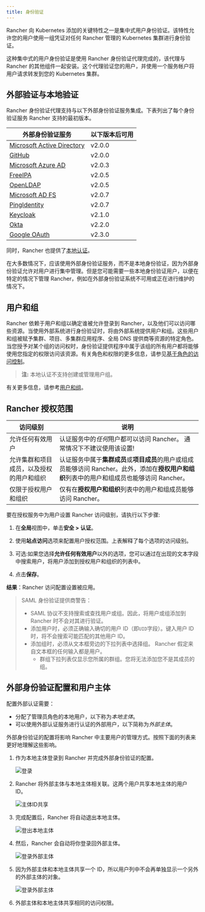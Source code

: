 ```yaml
---
title: 身份验证
---
```


Rancher 向 Kubernetes 添加的关键特性之一是集中式用户身份验证。该特性允许您的用户使用一组凭证对任何 Rancher 管理的 Kubernetes 集群进行身份验证。

这种集中式的用户身份验证是使用 Rancher 身份验证代理完成的，该代理与 Rancher 的其他组件一起安装。这个代理验证您的用户，并使用一个服务帐户将用户请求转发到您的 Kubernetes 集群。

## 外部验证与本地验证

Rancher 身份验证代理支持与以下外部身份验证服务集成。下表列出了每个身份验证服务 Rancher 支持的最初版本。

| 外部身份验证服务                                                             | 以下版本后可用 |
| ---------------------------------------------------------------------------- | -------------- |
| [Microsoft Active Directory](/docs/admin-settings/authentication/ad/_index)  | v2.0.0         |
| [GitHub](/docs/admin-settings/authentication/github/_index)                  | v2.0.0         |
| [Microsoft Azure AD](/docs/admin-settings/authentication/azure-ad/_index)    | v2.0.3         |
| [FreeIPA](/docs/admin-settings/authentication/freeipa/_index)                | v2.0.5         |
| [OpenLDAP](/docs/admin-settings/authentication/openldap/_index)              | v2.0.5         |
| [Microsoft AD FS](/docs/admin-settings/authentication/microsoft-adfs/_index) | v2.0.7         |
| [PingIdentity](/docs/admin-settings/authentication/ping-federate/_index)     | v2.0.7         |
| [Keycloak](/docs/admin-settings/authentication/keycloak/_index)              | v2.1.0         |
| [Okta](/docs/admin-settings/authentication/okta/_index)                      | v2.2.0         |
| [Google OAuth](/docs/admin-settings/authentication/google/_index)            | v2.3.0         |

同时，Rancher 也提供了[本地认证](/docs/admin-settings/authentication/local/_index)。

在大多数情况下，应该使用外部身份验证服务，而不是本地身份验证，因为外部身份验证允许对用户进行集中管理。但是您可能需要一些本地身份验证用户，以便在特定的情况下管理 Rancher，例如在外部身份验证系统不可用或正在进行维护的情况下。

## 用户和组

Rancher 依赖于用户和组以确定谁被允许登录到 Rancher，以及他们可以访问哪些资源。当使用外部系统进行身份验证时，将由外部系统提供用户和组。这些用户和组被赋予集群、项目、多集群应用程序、全局 DNS 提供商等资源的特定角色。当您授予对某个组的访问权时，身份验证提供程序中属于该组的所有用户都将能够使用您指定的权限访问该资源。有关角色和权限的更多信息，请参见[基于角色的访问控制](/docs/admin-settings/rbac/_index)。

> **注:** 本地认证不支持创建或管理用户组。

有关更多信息，请参考[用户和组](/docs/admin-settings/authentication/user-groups/_index)。

## Rancher 授权范围

| 访问级别                                 | 说明                                                                                                                                           |
| ---------------------------------------- | ---------------------------------------------------------------------------------------------------------------------------------------------- |
| 允许任何有效用户                         | 认证服务中的*任何*用户都可以访问 Rancher。 通常情况下不建议使用该设置!                                                                         |
| 允许集群和项目成员，以及授权的用户和组织 | 认证服务中属于**集群成员**或**项目成员**的用户或组成员能够访问 Rancher。此外，添加在**授权用户和组织**列表中的用户和组成员也能够访问 Rancher。 |
| 仅限于授权用户和组织                     | 仅有在**授权用户和组织**列表中的用户和组成员能够访问 Rancher。                                                                                 |

要在授权服务中为用户设置 Rancher 访问级别，请执行以下步骤:

1. 在**全局**视图中，单击**安全 > 认证**。

1. 使用**站点访问**选项来配置用户授权范围。上表解释了每个选项的访问级别。

1. 可选:如果您选择**允许任何有效用户**以外的选项，您可以通过在出现的文本字段中搜索用户，将用户添加到授权用户和组织的列表中。

1. 点击**保存**。

**结果**：Rancher 访问配置设置被应用。

> SAML 身份验证提供商警告：
>
> - SAML 协议不支持搜索或查找用户或组。因此，将用户或组添加到 Rancher 时不会对其进行验证。
> - 添加用户时，必须正确输入确切的用户 ID（即`UID`字段）。键入用户 ID 时，将不会搜索可能匹配的其他用户 ID。
> - 添加组时，必须从文本框旁边的下拉列表中选择组。 Rancher 假定来自文本框的任何输入都是用户。
>   - 群组下拉列表仅显示您所属的群组。您将无法添加您不是其成员的组。

## 外部身份验证配置和用户主体

配置外部认证需要：

- 分配了管理员角色的本地用户，以下称为*本地主体*。
- 可以使用外部认证服务进行认证的外部用户，以下简称为*外部主体*。

外部身份验证的配置将影响 Rancher 中主要用户的管理方式。按照下面的列表来更好地理解这些影响。

1. 作为本地主体登录到 Rancher 并完成外部身份验证的配置。

   ![登录](/img/rancher/sign-in.png)

2. Rancher 将外部主体与本地主体相关联。这两个用户共享本地主体的用户 ID。

   ![主体ID共享](/img/rancher/principal-ID.png)

3. 完成配置后，Rancher 将自动退出本地主体。

   ![登出本地主体](/img/rancher/sign-out-local.png)

4. 然后，Rancher 会自动将你登录回外部主体。

   ![登录外部主体](/img/rancher/sign-in-external.png)

5. 因为外部主体和本地主体共享一个 ID，所以用户列中不会再单独显示一个另外的外部主体的对象。

   ![登录外部主体](/img/rancher/users-page.png)

6. 外部主体和本地主体共享相同的访问权限。
